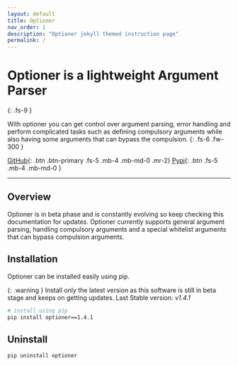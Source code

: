 ```yaml
---
layout: default
title: Optioner
nav_order: 1
description: "Optioner jekyll themed instruction page"
permalink: /
---
```


# Optioner is a lightweight Argument Parser
{: .fs-9 }

With optioner you can get control over argument parsing, error handling and perform complicated tasks such as defining compulsory arguments while also having some arguments that can bypass the compulsion.
{: .fs-6 .fw-300 }

[GitHub][github-page]{: .btn .btn-primary .fs-5 .mb-4 .mb-md-0 .mr-2}
[Pypi][pypi]{: .btn .fs-5 .mb-4 .mb-md-0 }

---

## Overview

Optioner is in beta phase and is constantly evolving so keep checking this documentation for updates. Optioner currently supports general argument parsing, handling compulsory arguments and a special whitelist arguments that can bypass compulsion arguments.

## Installation

Optioner can be installed easily using pip.

{: .warning }
Install only the latest version as this software is still in beta stage and keeps on getting updates. Last Stable version: _v1.4.1_


```bash
# install using pip
pip install optioner==1.4.1
```

## Uninstall

```bash
pip uninstall optioner
```


[github-page]: https://github.com/d33pster/optioner/
[pypi]: https://pypi.org/project/optioner/